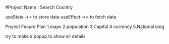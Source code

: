 #Project Name : Search Country

useState ->> to store data
useEffect ->> to fetch data

Project Feaure Plan
1.maps
2.population
3.Capital
4 currency
5.National lang

try to make a popup to show all details
